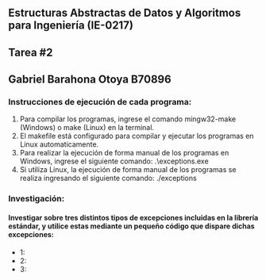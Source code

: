 ## Estructuras Abstractas de Datos y Algoritmos para Ingeniería (IE-0217)

## Tarea #2

## Gabriel Barahona Otoya B70896

### Instrucciones de ejecución de cada programa:
1. Para compilar los programas, ingrese el comando mingw32-make (Windows) o make (Linux) en la terminal.
2. El makefile está configurado para compilar y ejecutar los programas en Linux automaticamente.
3. Para realizar la ejecución de forma manual de los programas en Windows, ingrese el siguiente comando: .\exceptions.exe
4. Si utiliza Linux, la ejecución de forma manual de los programas se realiza ingresando el siguiente comando: ./exceptions

### Investigación:
#### Investigar sobre tres distintos tipos de excepciones incluidas en la librería estándar, y utilice estas mediante un pequeño código que dispare dichas excepciones:
- 1:
- 2:
- 3: